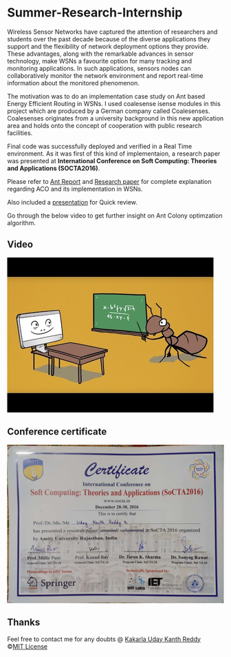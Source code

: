 # Summer-Research-Internship

Wireless Sensor Networks have captured the attention of researchers and students over the past decade because of the diverse applications they support and the flexibility of network deployment options they provide. These advantages, along with the remarkable advances in sensor technology, make WSNs a favourite option for many tracking and monitoring applications. In such applications, sensors nodes can collaboratively monitor the network environment and report real-time information about the monitored phenomenon.

The motivation was to do an implementation case study on Ant based Energy Efficient Routing in WSNs. I used coalesense isense modules in this project which are produced by a German company called Coalesenses. Coalesenses originates from a university background in this new application area and holds onto the concept of cooperation with public research facilities.

Final code was successfully deployed and verified in a Real Time environment. As it was first of this kind of implementaion, a research paper was presented at <b>International Conference on Soft Computing: Theories and Applications (SOCTA2016)</b>.

Please refer to [Ant Report](https://github.com/kukr/Summer-Research-Internship/blob/master/Ant_report.pdf) and [Research paper](https://github.com/kukr/Summer-Research-Internship/blob/master/SOCTA2016_Paper_PaperID_208.pdf) for complete explanation regarding ACO and its implementation in WSNs.

Also included a [presentation](https://github.com/kukr/Summer-Research-Internship/blob/master/conference_presentation_ac.ppt) for Quick review.

Go through the below video to get further insight on Ant Colony optimzation algorithm.


## Video
[![ACO VIDEO](https://github.com/kukr/Summer-Research-Internship/blob/master/assets/ACO.jpg)](https://github.com/kukr/Summer-Research-Internship/blob/master/assets/Ant_Colony_Optimization.mp4)

## Conference certificate
<img src="https://github.com/kukr/Summer-Research-Internship/blob/master/assets/SOCTA_certificate.jpg" />

## Thanks
Feel free to contact me for any doubts @ [Kakarla Uday Kanth Reddy](https://www.facebook.com/udaykanth.reddy.10)<br>
©[MIT License](https://github.com/kukr/Summer-Research-Internship/blob/master/LICENSE)
